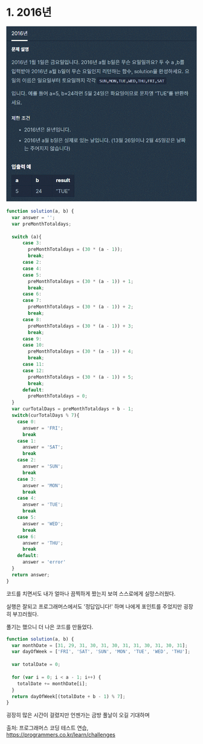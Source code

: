 # 1. 2016년

![2016년](../Images/알고리즘/2016년.gif)

```js
function solution(a, b) {
  var answer = '';
  var preMonthTotaldays;
  
  switch (a){
      case 3:
        preMonthTotaldays = (30 * (a - 1));
        break;
      case 2:
      case 4:
      case 5:
        preMonthTotaldays = (30 * (a - 1)) + 1;
        break;
      case 6:
      case 7:
        preMonthTotaldays = (30 * (a - 1)) + 2;
        break;
      case 8:
        preMonthTotaldays = (30 * (a - 1)) + 3;
        break;
      case 9:
      case 10:
        preMonthTotaldays = (30 * (a - 1)) + 4;
        break;
      case 11:
      case 12:
        preMonthTotaldays = (30 * (a - 1)) + 5;
        break;
      default:
        preMonthTotaldays = 0;
  }
  var curTotalDays = preMonthTotaldays + b - 1;
  switch(curTotalDays % 7){
    case 0:
      answer = 'FRI';
      break
    case 1:
      answer = 'SAT';
      break
    case 2:
      answer = 'SUN';
      break
    case 3:
      answer = 'MON';
      break
    case 4:
      answer = 'TUE';
      break
    case 5:
      answer = 'WED';
      break
    case 6:
      answer = 'THU';
      break
    default:
      answer = 'error'
  }
  return answer;
}
```

코드를 치면서도 내가 얼마나 끔찍하게 짰는지 보여 스스로에게 실망스러웠다.

실행은 잘되고 프로그래머스에서도 '정답입니다!' 하며 나에게 포인트를 주었지만 굉장히 부끄러웠다.

풀기는 했으니 더 나은 코드를 만들었다.

```js
function solution(a, b) {
  var monthDate = [31, 29, 31, 30, 31, 30, 31, 31, 30, 31, 30, 31];
  var dayOfWeek = ['FRI', 'SAT', 'SUN', 'MON', 'TUE', 'WED', 'THU'];

  var totalDate = 0;

  for (var i = 0; i < a - 1; i++) {
    totalDate += monthDate[i];
  }
  return dayOfWeek[(totalDate + b - 1) % 7];
}
```
굉장히 많은 시간이 걸렸지만 언젠가는 금방 풀날이 오길 기대하며





출처: 프로그래머스 코딩 테스트 연습, https://programmers.co.kr/learn/challenges